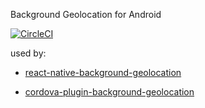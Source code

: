 Background Geolocation for Android

[![CircleCI](https://circleci.com/gh/aescalanteo/background-geolocation-android/tree/master.svg?style=shield)](https://circleci.com/gh/aescalanteo/background-geolocation-android/tree/master)

used by:

* [react-native-background-geolocation](https://github.com/aescalanteo/react-native-background-geolocation)

* [cordova-plugin-background-geolocation](https://github.com/aescalanteo/cordova-plugin-background-geolocation)
